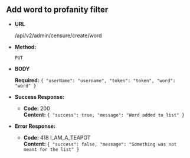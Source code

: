 **Add word to profanity filter**
----

* **URL**

  /api/v2/admin/censure/create/word

* **Method:**

  `PUT`
  
*  **BODY**

   **Required:**
  `{
	    "userName": "username",
	    "token": "token",
	    "word": "word"
  }`

* **Success Response:**

  * **Code:** 200 <br />
    **Content:** `{
                      "success": true,
                      "message": "Word added to list"
                  }`
 
* **Error Response:**

  * **Code:** 418 I_AM_A_TEAPOT <br/>
    **Content:** `{
                      "success": false,
                      "message": "Something was not meant for the list"
                  }`